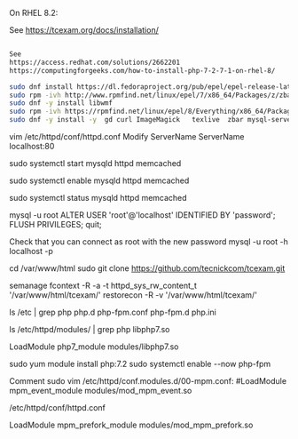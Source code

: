 On RHEL 8.2:

See https://tcexam.org/docs/installation/

```bash

See 
https://access.redhat.com/solutions/2662201
https://computingforgeeks.com/how-to-install-php-7-2-7-1-on-rhel-8/

sudo dnf install https://dl.fedoraproject.org/pub/epel/epel-release-latest-8.noarch.rpm
sudo rpm -ivh http://www.rpmfind.net/linux/epel/7/x86_64/Packages/z/zbar-0.10-27.el7.x86_64.rpm
sudo dnf -y install libwmf
sudo rpm -ivh https://rpmfind.net/linux/epel/8/Everything/x86_64/Packages/g/GraphicsMagick-1.3.34-1.el8.x86_64.rpm
sudo dnf -y install -y  gd curl ImageMagick   texlive  zbar mysql-server httpd php php-posix php-mysqlnd php-pdo php-gd php-mbstring libdbi-dbd-mysql php-curl memcached


```


vim /etc/httpd/conf/httpd.conf
Modify ServerName
ServerName localhost:80


sudo systemctl start mysqld httpd memcached

sudo systemctl enable mysqld httpd memcached

sudo systemctl status mysqld httpd memcached


mysql -u root
ALTER USER 'root'@'localhost' IDENTIFIED BY 'password';
FLUSH PRIVILEGES;
quit;

Check that you can connect as root with the new password
mysql -u root -h localhost -p

cd /var/www/html
sudo git clone https://github.com/tecnickcom/tcexam.git

semanage fcontext -R -a -t httpd_sys_rw_content_t '/var/www/html/tcexam/'
restorecon -R -v '/var/www/html/tcexam/'

ls /etc | grep php
php.d
php-fpm.conf
php-fpm.d
php.ini

ls /etc/httpd/modules/ | grep php
libphp7.so

LoadModule php7_module modules/libphp7.so

sudo yum module install php:7.2
sudo systemctl enable --now php-fpm

Comment sudo vim /etc/httpd/conf.modules.d/00-mpm.conf: #LoadModule mpm_event_module modules/mod_mpm_event.so

/etc/httpd/conf/httpd.conf

LoadModule mpm_prefork_module modules/mod_mpm_prefork.so
